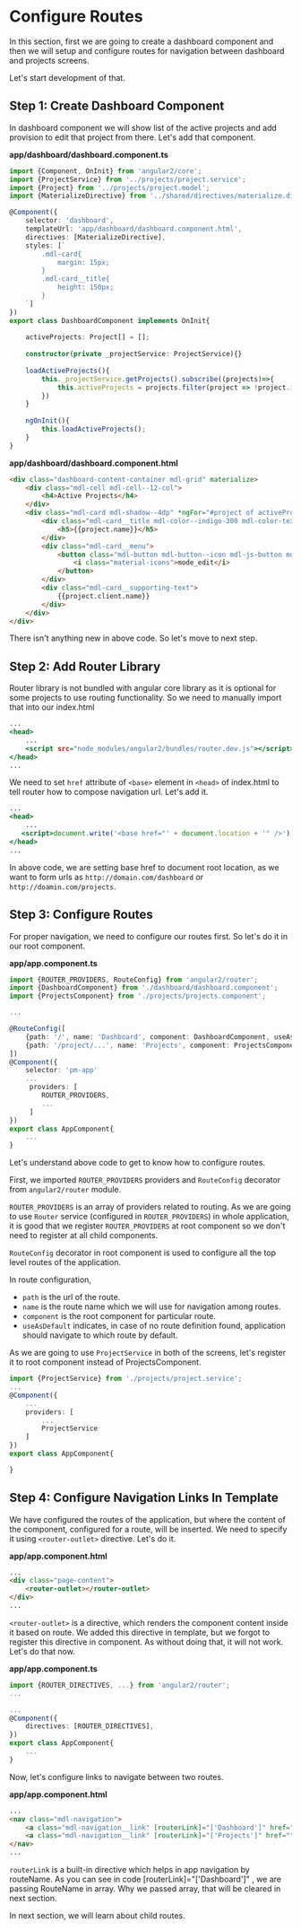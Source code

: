 # Configure Routes
In this section, first we are going to create a dashboard component and then we will setup and configure routes for navigation between dashboard and projects screens.

Let's start development of that.

## Step 1: Create Dashboard Component
In dashboard component we will show list of the active projects and add provision to edit that project from there. Let's add that component.

**app/dashboard/dashboard.component.ts**
```typescript
import {Component, OnInit} from 'angular2/core';
import {ProjectService} from '../projects/project.service';
import {Project} from '../projects/project.model';
import {MaterializeDirective} from '../shared/directives/materialize.directive';

@Component({
    selector: 'dashboard',
    templateUrl: 'app/dashboard/dashboard.component.html',
    directives: [MaterializeDirective],
    styles: [`
        .mdl-card{
            margin: 15px;
        }
        .mdl-card__title{
            height: 150px;
        }
    `]
})
export class DashboardComponent implements OnInit{
    
    activeProjects: Project[] = [];
    
    constructor(private _projectService: ProjectService){}
    
    loadActiveProjects(){
        this._projectService.getProjects().subscribe((projects)=>{
            this.activeProjects = projects.filter(project => !project.isCompleted);
        })    
    }
    
    ngOnInit(){
        this.loadActiveProjects();
    }
}
```

**app/dashboard/dashboard.component.html**
```html
<div class="dashboard-content-container mdl-grid" materialize>
    <div class="mdl-cell mdl-cell--12-col">
        <h4>Active Projects</h4>
    </div>
    <div class="mdl-card mdl-shadow--4dp" *ngFor="#project of activeProjects">
        <div class="mdl-card__title mdl-color--indigo-300 mdl-color-text--accent-contrast">
            <h5>{{project.name}}</h5>
        </div>
        <div class="mdl-card__menu">
            <button class="mdl-button mdl-button--icon mdl-js-button mdl-js-ripple-effect mdl-color-text--accent-contrast">
                <i class="material-icons">mode_edit</i>
            </button>
        </div>
        <div class="mdl-card__supporting-text">
            {{project.client.name}}
        </div>
    </div>
</div>
```

There isn't anything new in above code. So let's move to next step.

## Step 2: Add Router Library
Router library is not bundled with angular core library as it is optional for some projects to use routing functionality. So we need to manually import that into our index.html
```index.html
...
<head>
    ...
    <script src="node_modules/angular2/bundles/router.dev.js"></script>
</head>
...
```

We need to set `href` attribute of `<base>` element in `<head>` of index.html to tell router how to compose navigation url. Let's add it.

```index.html
...
<head>
    ...
   <script>document.write('<base href="' + document.location + '" />');</script> 
</head>
...
```

In above code, we are setting base href to document root location, as we want to form urls as `http://domain.com/dashboard` or `http://doamin.com/projects`. 

## Step 3: Configure Routes
For proper navigation, we need to configure our routes first. So let's do it in our root component.

**app/app.component.ts**
```typescript
import {ROUTER_PROVIDERS, RouteConfig} from 'angular2/router';
import {DashboardComponent} from './dashboard/dashboard.component';
import {ProjectsComponent} from './projects/projects.component';

...

@RouteConfig([
    {path: '/', name: 'Dashboard', component: DashboardComponent, useAsDefault: true},
    {path: '/project/...', name: 'Projects', component: ProjectsComponent},
])
@Component({
    selector: 'pm-app'
    ...
     providers: [
        ROUTER_PROVIDERS,
        ...
     ]
})
export class AppComponent{
    ...
}
```

Let's understand above code to get to know how to configure routes.

First, we imported `ROUTER_PROVIDERS` providers and  `RouteConfig` decorator from `angular2/router` module. 

`ROUTER_PROVIDERS` is an array of providers related to  routing. As we are going to use `Router` service (configured in `ROUTER_PROVIDERS`) in whole application, it is good that we register `ROUTER_PROVIDERS` at root component so we don't need to register at all child components.

`RouteConfig` decorator in root component is used to configure all the top level routes of the application. 

In route configuration, 
- `path` is the url of the route.
- `name` is the route name which we will use for navigation among routes. 
- `component` is the root component for particular route. 
- `useAsDefault` indicates, in case of no route definition found, application should navigate to which route by default.

As we are going to use `ProjectService` in both of the screens, let's register it to root component instead of ProjectsComponent.

```typescript
import {ProjectService} from './projects/project.service';
...
@Component({
    ...
    providers: [
        ...
        ProjectService
    ]
})
export class AppComponent{

}
```

## Step 4: Configure Navigation Links In Template
We have configured the routes of the application, but where the content of the component, configured for a route, will be inserted. We need to specify it using `<router-outlet>` directive. Let's do it.

**app/app.component.html**
```html
...
<div class="page-content">
    <router-outlet></router-outlet>
</div>
...
```
`<router-outlet>` is a directive, which renders the component content inside it based on route. We added this directive in template, but we forgot to register this directive in component. As without doing that, it will not work. Let's do that now.

**app/app.component.ts**
```typescript
import {ROUTER_DIRECTIVES, ...} from 'angular2/router';
...

...
@Component({
    directives: [ROUTER_DIRECTIVES],
})
export class AppComponent{
    ...
}
```

Now, let's configure links to navigate between two routes.

**app/app.component.html**
```html
...
<nav class="mdl-navigation">
    <a class="mdl-navigation__link" [routerLink]="['Dashboard']" href="">Dashboard</a>
    <a class="mdl-navigation__link" [routerLink]="['Projects']" href="">Projects</a>
</nav>
...
```

`routerLink` is a built-in directive which helps in app navigation by routeName. As you can see in code [routerLink]="['Dashboard']" , we are passing RouteName in array. Why we passed array, that will be cleared in next section.

In next section, we will learn about child routes.

